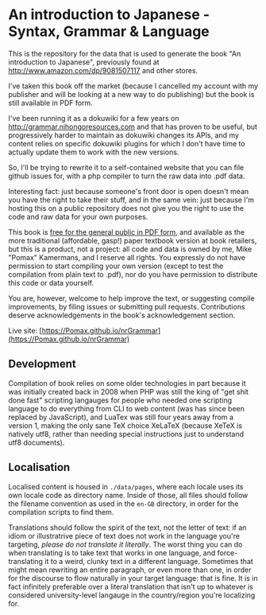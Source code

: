 An introduction to Japanese - Syntax, Grammar & Language
========================================================

This is the repository for the data that is used to
generate the book "An introduction to Japanese",
previously found at http://www.amazon.com/dp/9081507117
and other stores.

I've taken this book off the market (because I cancelled
my account with my publisher and will be looking at a
new way to do publishing) but the book is still available
in PDF form.

I've been running it as a dokuwiki for a few years on
http://grammar.nihongoresources.com and that has proven
to be useful, but progressively harder to maintain as
dokuwiki changes its APIs, and my content relies on
specific dokuwiki plugins for which I don't have time
to actually update them to work with the new versions.

So, I'll be trying to rewrite it to a self-contained
website that you can file github issues for, with a
php compiler to turn the raw data into .pdf data.

Interesting fact: just because someone's front door
is open doesn't mean you have the right to take their
stuff, and in the same vein: just because I'm hosting
this on a public repository does not give you the right
to use the code and raw data for your own purposes.

This book is [free for the general public in PDF form](data/pdf/draft.pdf),
and available as the more traditional (affordable, gasp!)
paper textbook version at book retailers, but this is
a product, not a project: all code and data is owned by
me, Mike "Pomax" Kamermans, and I reserve all rights.
You expressly do not have permission to start compiling
your own version (except to test the compilation from
plain text to .pdf), nor do you have permission to
distribute this code or data yourself.

You are, however, welcome to help improve the text,
or suggesting compile improvements, by filing issues
or submitting pull requests. Contributions deserve
acknowledgements in the book's acknowledgement section.

Live site: [https://Pomax.github.io/nrGrammar](https://Pomax.github.io/nrGrammar)

## Development

Compilation of book relies on some older technologies in
part because it was initially created back in 2008 when
PHP was still the king of "get shit done fast" scripting
langauges for people who needed one scripting language
to do everything from CLI to web content (was has since
been replaced by JavaScript), and LuaTex was still
four years away from a version 1, making the only
sane TeX choice XeLaTeX (because XeTeX is natively
utf8, rather than needing special instructions just
to understand utf8 documents).

## Localisation

Localised content is housed in `./data/pages`, where each
locale uses its own locale code as directory name. Inside
of those, all files should follow the filename convention
as used in the `en-GB` directory, in order for the compilation
scripts to find them.

Translations should follow the spirit of the text, not the
letter of text: if an idiom or illustratrive piece of text
does not work in the language you're targeting, *please do not
translate it literally*. The worst thing you can do when
translating is to take text that works in one language, and
force-translating it to a weird, clunky text in a different
language. Sometimes that might mean rewriting an entire
paragraph, or even more than one, in order for the discourse
to flow naturally in your target language: that is fine.
It is in fact infinitely preferable over a literal translation
that isn't up to whatever is considered university-level
langauge in the country/region you're localizing for.
